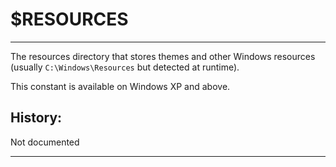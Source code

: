 # $RESOURCES

---

The resources directory that stores themes and other Windows resources (usually `C:\Windows\Resources` but detected at runtime).

This constant is available on Windows XP and above.

## History:

Not documented

---